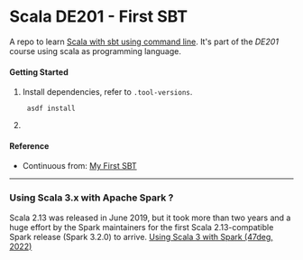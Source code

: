 # Scala DE201 - First SBT

A repo to learn [Scala with sbt using command line](https://docs.scala-lang.org/getting-started/index.html#using-the-command-line). It's part of the _DE201_ course using scala as programming language.

#### Getting Started

1. Install dependencies, refer to `.tool-versions`.
   ```
    asdf install
   ```
2.

#### Reference
- Continuous from: [My First SBT](https://github.com/yulian-tw/My-First-SBT)

---

### Using Scala 3.x with Apache Spark ?

Scala 2.13 was released in June 2019, but it took more than two years and a huge effort by the Spark maintainers for
the first Scala 2.13-compatible Spark release (Spark 3.2.0) to arrive. [Using Scala 3 with Spark (47deg, 2022)](
https://www.47deg.com/blog/using-scala-3-with-spark/)
